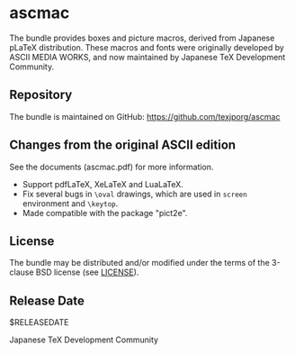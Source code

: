 # ascmac

The bundle provides boxes and picture macros, derived from
Japanese pLaTeX distribution. These macros and fonts were
originally developed by ASCII MEDIA WORKS, and now
maintained by Japanese TeX Development Community.

## Repository

The bundle is maintained on GitHub:
https://github.com/texjporg/ascmac

## Changes from the original ASCII edition

See the documents (ascmac.pdf) for more information.

- Support pdfLaTeX, XeLaTeX and LuaLaTeX.
- Fix several bugs in `\oval` drawings, which are used in
  `screen` environment and `\keytop`.
- Made compatible with the package "pict2e".

## License

The bundle may be distributed and/or modified under the terms of
the 3-clause BSD license (see [LICENSE](./LICENSE)).

## Release Date

$RELEASEDATE

Japanese TeX Development Community
